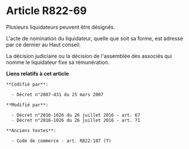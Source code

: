 # Article R822-69

Plusieurs liquidateurs peuvent être désignés.

L'acte de nomination du liquidateur, quelle que soit sa forme, est adressé par ce dernier  au Haut conseil.

La décision judiciaire ou la décision de l'assemblée des associés qui nomme le liquidateur fixe sa rémunération.

**Liens relatifs à cet article**

	**Codifié par**:

	  - Décret n°2007-431 du 25 mars 2007

	**Modifié par**:

	  - Décret n°2016-1026 du 26 juillet 2016 - art. 67
	  - Décret n°2016-1026 du 26 juillet 2016 - art. 71

	**Anciens textes**:

	  - Code de commerce - art. R822-107 (T)
